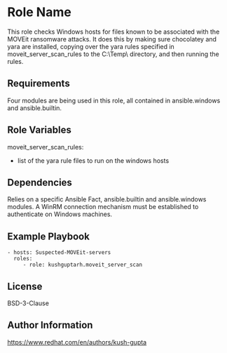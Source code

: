 Role Name
=========

This role checks Windows hosts for files known to be associated with the MOVEit ransomware attacks. It does this by making sure chocolatey and yara are installed, copying over the yara rules specified in moveit_server_scan_rules to the C:\Temp\ directory, and then running the rules.


Requirements
------------

Four modules are being used in this role, all contained in ansible.windows and ansible.builtin.

Role Variables
--------------

moveit_server_scan_rules:
  - list of the yara rule files to run on the windows hosts

Dependencies
------------

Relies on a specific Ansible Fact, ansible.builtin and ansible.windows modules. A WinRM connection mechanism must be established to authenticate on Windows machines.

Example Playbook
----------------

    - hosts: Suspected-MOVEit-servers
      roles:
         - role: kushguptarh.moveit_server_scan

License
-------

BSD-3-Clause

Author Information
------------------

https://www.redhat.com/en/authors/kush-gupta